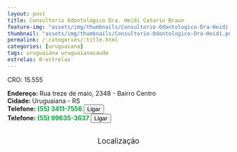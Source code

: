 ```yaml
---
layout: post
title: Consultorio Odontológico Dra. Heidi Catarin Braun
feature-img: "assets/img/thumbnails/Consultorio-Odontologico-Dra-Heidi.png"
thumbnail: "assets/img/thumbnails/Consultorio-Odontologico-Dra-Heidi.png"
permalink: /:categories/:title.html
categories: [uruguaiana]
tags: uruguaiana uruguaianasaude
estrelas: 0-estrelas
---
```

CRO: 15.555<br/>
<!-- more -->
<b>Endereço: </b>Rua treze de maio, 2348 - Bairro Centro<br />
<b>Cidade: </b>Uruguaiana - RS<br />
<b>Telefone: <span style="color: #00ab3a;">(55) 3411-7556 </span> <a href="tel:5534117556"><button class="ligar">Ligar</button></a></b><br />
<b>Telefone: <span style="color: #00ab3a;">(55) 99635-3637</span> <a href="tel:5534117556"><button class="ligar">Ligar</button></a></b><br />
<br />
<style>
      #map {
        height: 400px;
        width: 100%;
       }
    </style>

<div style="font-size: larger; text-align: center;">
Localização</div>
<div id="map">
<script>
      function initMap() {
        var uluru = {lat: -29.7605318, lng: -57.09198};
        var map = new google.maps.Map(document.getElementById('map'), {
          zoom: 17,
          center: uluru
        });
        var marker = new google.maps.Marker({
          position: uluru,
          map: map
        });
      }
    </script>
    <script async="" defer="" src="https://maps.googleapis.com/maps/api/js?key=AIzaSyDDc8SHLmOesJRaXCW0fZ2ST09W4s0ME5g&amp;callback=initMap">
    </script>
</div>
